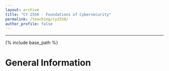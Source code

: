 ```yaml
---
layout: archive
title: "CY 2550 - Foundations of Cybersecurity"
permalink: /teaching/cy2550/
author_profile: false
---
```

<hr>

{% include base_path %}

General Information
======
